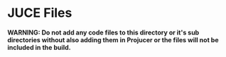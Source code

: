 # JUCE Files

**WARNING: Do not add any code files to this directory or it's sub directories without also adding them in Projucer or the files will not be included in the build.**